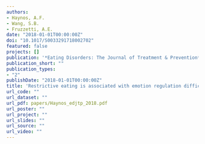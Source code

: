 ```yaml
---
authors:
- Haynos, A.F.
- Wang, S.B.
- Fruzzetti, A.E.
date: "2018-01-01T00:00:00Z"
doi: "10.1017/S0033291718002702"
featured: false
projects: []
publication: '*Eating Disorders: The Journal of Treatment & Prevention*'
publication_short: ""
publication_types:
- "2"
publishDate: "2018-01-01T00:00:00Z"
title: 'Restrictive eating is associated with emotion regulation difficulties in a non-clinical sample'
url_code: ""
url_dataset: ""
url_pdf: papers/Haynos_edjtp_2018.pdf
url_poster: ""
url_project: ""
url_slides: ""
url_source: ""
url_video: ""
---
```


